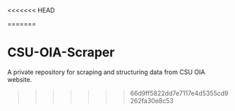 <<<<<<< HEAD
 
=======
# CSU-OIA-Scraper
A private repository for scraping and structuring data from CSU OIA website.
>>>>>>> 66d9ff5822dd7e7117e4d5355cd9262fa30e8c53
